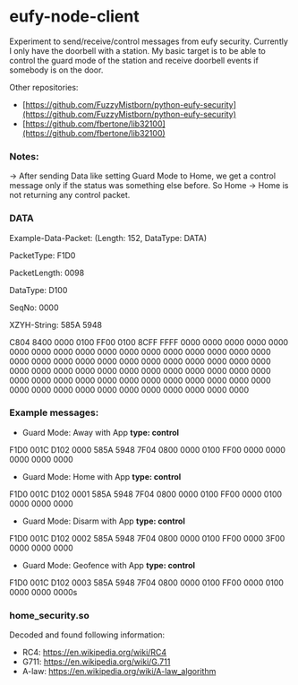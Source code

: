 # eufy-node-client

Experiment to send/receive/control messages from eufy security. Currently I only have the doorbell with a station. My basic target is to be able to control the guard mode of the station and receive doorbell events if somebody is on the door.

Other repositories:
- [https://github.com/FuzzyMistborn/python-eufy-security](https://github.com/FuzzyMistborn/python-eufy-security)
- [https://github.com/fbertone/lib32100](https://github.com/fbertone/lib32100)

### Notes:
-> After sending Data like setting Guard Mode to Home, we get a control message only if the status was something else before. So Home -> Home is not returning any control packet.

### DATA
Example-Data-Packet: (Length: 152, DataType: DATA)

PacketType:   F1D0

PacketLength: 0098

DataType:     D100

SeqNo:        0000

XZYH-String:  585A 5948

C804 8400 0000 0100 FF00 0100 8CFF FFFF 0000 0000 0000 0000 0000 0000 0000 0000 0000 0000 0000 0000 0000 0000 0000 0000 0000 0000 0000 0000 0000 0000 0000 0000 0000 0000 0000 0000 0000 0000 0000 0000 0000 0000 0000 0000 0000 0000 0000 0000 0000 0000 0000 0000 0000 0000 0000 0000 0000 0000 0000 0000 0000 0000 0000 0000 0000 0000 0000 0000 0000 0000 0000 0000

### Example messages:
- Guard Mode: Away with App __type: control__

F1D0 001C D102 0000 585A 5948 7F04 0800 0000 0100 FF00 0000 0000 0000 0000 0000

- Guard Mode: Home with App __type: control__

F1D0 001C D102 0001 585A 5948 7F04 0800 0000 0100 FF00 0000 0100 0000 0000 0000

- Guard Mode: Disarm with App __type: control__

F1D0 001C D102 0002 585A 5948 7F04 0800 0000 0100 FF00 0000 3F00 0000 0000 0000

- Guard Mode: Geofence with App __type: control__

F1D0 001C D102 0003 585A 5948 7F04 0800 0000 0100 FF00 0000 0100 0000 0000 0000s

### home_security.so
Decoded and found following information:
- RC4: https://en.wikipedia.org/wiki/RC4
- G711: https://en.wikipedia.org/wiki/G.711
- A-law: https://en.wikipedia.org/wiki/A-law_algorithm

